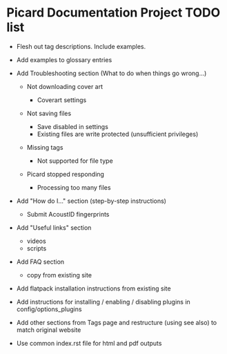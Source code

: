 # Picard Documentation Project TODO list

- Flesh out tag descriptions.  Include examples.

- Add examples to glossary entries

- Add Troubleshooting section (What to do when things go wrong...)
  - Not downloading cover art
    - Coverart settings

  - Not saving files
    - Save disabled in settings
    - Existing files are write protected (unsufficient privileges)

  - Missing tags
    - Not supported for file type

  - Picard stopped responding
    - Processing too many files

- Add "How do I..." section (step-by-step instructions)
  - Submit AcoustID fingerprints

- Add "Useful links" section
  - videos
  - scripts

- Add FAQ section
  - copy from existing site

- Add flatpack installation instructions from existing site

- Add instructions for installing / enabling / disabling plugins in config/options_plugins

- Add other sections from Tags page and restructure (using see also) to match original website

- Use common index.rst file for html and pdf outputs
